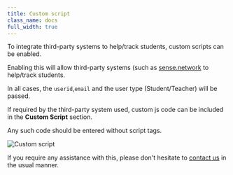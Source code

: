 ```yaml
---
title: Custom script
class_name: docs
full_width: true
---
```


To integrate third-party systems to help/track students, custom scripts can be enabled.

Enabling this will allow third-party systems (such as [sense.network](/docs/content/authoring/assessments/assessments-sense-network) to help/track students.

In all cases, the `userid`,`email` and the user type (Student/Teacher) will be passed.

If required by the third-party system used, custom js code can be included in the **Custom Script** section. 

Any such code should be entered without script tags.


<img alt="Custom script" src="/img/docs/manage_organization/customscript.png" class="simple"/>

If you require any assistance with this, please don't hesitate to [contact us](/docs/dashboard/support/) in the usual manner.
